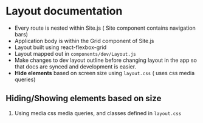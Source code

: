 # Layout documentation
- Every route is nested within Site.js ( Site component contains navigation bars)
- Application body is within the Grid component of Site.js
- Layout built using react-flexbox-grid
- Layout mapped out in `components/dev/Layout.js`
- Make changes to dev layout outline before changing layout in the app so that
  docs are synced and development is easier.
- **Hide elements** based on screen size using `layout.css` ( uses css media queries)

## Hiding/Showing elements based on size
1. Using media css media queries, and classes defined in `layout.css`
